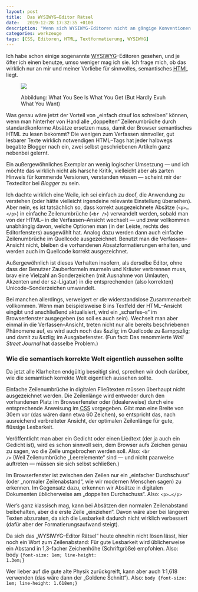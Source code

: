 ```yaml
---
layout: post
title:  Das WYSIWYG–Editor Rätsel
date:   2019-12-28 17:32:35 +0100
description: "Wenn sich WYSIWYG-Editoren nicht an gängige Konventionen halten, nützt einfache Anwendung auch wenig."
categories: werkzeuge
tags: [CSS, Editoren, HTML, Textformatierung, WYSIWYG]
---
```

Ich habe schon einige sogenannte <abbr title="What You See Is What You Get">WYSIWYG</abbr>–Editoren gesehen, und je öfter ich einen benutze, umso weniger mag ich sie. Ich frage mich, ob das wirklich nur an mir und meiner Vorliebe für sinnvolles, semantisches <abbr title="HyperText Markup Language">HTML</abbr> liegt.
<!--more-->
<figure>
<p><img src="{{site.baseurl}}/assets/images/wysiwyg.png" /></p>
<figcaption>
<p>Abbildung: What You See Is What You Get (But Hardly Evuh What You Want)</p>
</figcaption>
</figure>

Was genau wäre jetzt der Vorteil von „einfach drauf los schreiben“ können, wenn man hinterher von Hand alle „doppelten“ Zeilenumbrüche durch standardkonforme Absätze ersetzen muss, damit der Browser semantisches <abbr>HTML</abbr> zu lesen bekommt? Die wenigen zum Verfassen sinnvoller, gut lesbarer Texte wirklich notwendigen <abbr>HTML</abbr>–Tags hat jeder halbwegs begabte Blogger nach ein, zwei selbst geschriebenen Artikeln ganz nebenbei gelernt.

Ein außergewöhnliches Exemplar an wenig logischer Umsetzung — und ich möchte das wirklich nicht als harsche Kritik, vielleicht aber als zarten Hinweis für kommende Versionen, verstanden wissen — scheint mir der Texteditor bei <em>Blogger</em> zu sein.

Ich dachte wirklich eine Weile, ich sei einfach zu doof, die Anwendung zu verstehen (oder hätte vielleicht irgendeine relevante Einstellung übersehen). Aber nein, es ist tatsächlich so, dass korrekt ausgezeichnete Absätze (<code>&lt;p&gt;…&lt;/p&gt;</code>) in einfache Zeilenumbrüche (<code>&lt;br /&gt;</code>) verwandelt werden, sobald man von der <abbr>HTML</abbr>– in die Verfassen–Ansicht wechselt — und zwar vollkommen unabhängig davon, welche Optionen man (in der Leiste, rechts des Editorfensters) ausgewählt hat. Analog dazu werden dann auch einfache Zeilenumbrüche im Quellcode ausgezeichnet. Benutzt man die Verfassen–Ansicht nicht, bleiben die vorhandenen Absatzformatierungen erhalten, und werden auch im Quellcode korrekt ausgezeichnet.

Außergewöhnlich ist dieses Verhalten insofern, als derselbe Editor, ohne dass der Benutzer Zauberformeln murmeln und Kräuter verbrennen muss, brav eine Vielzahl an Sonderzeichen (mit Ausnahme von Umlauten, Akzenten und der <abbr>sz</abbr>–Ligatur) in die entsprechenden (also korrekten) Unicode–Sonderzeichen umwandelt.

Bei manchen allerdings, verweigert er die widerstandslose Zusammenarbeit vollkommen. Wenn man beispielsweise &szlig; ins Textfeld der HTML–Ansicht eingibt und anschließend aktualisiert, wird ein „scharfes–s“ im Browserfenster ausgegeben (so soll es auch sein). Wechselt man aber einmal in die Verfassen–Ansicht, treten nicht nur alle bereits beschriebenen Phänomene auf, es wird auch noch das &amp;szlig; im Quellcode zu &amp;amp;szlig; und damit zu &amp;szlig; im Ausgabefenster. (Fun fact: Das renommierte <em>Wall Street Journal</em> hat dasselbe Problem.)

<h3>Wie die semantisch korrekte Welt eigentlich aussehen sollte</h3>

Da jetzt alle Klarheiten endgültig beseitigt sind, sprechen wir doch darüber, wie die semantisch korrekte Welt eigentlich aussehen sollte.

Einfache Zeilenumbrüche in digitalen Fließtexten müssen überhaupt nicht ausgezeichnet werden. Die Zeilenlänge wird entweder durch den vorhandenen Platz im Browserfenster oder (idealerweise) durch eine entsprechende Anweisung im <abbr title="Cascading Style Sheet">CSS</abbr> vorgegeben. Gibt man eine Breite von 30em vor (das wären dann etwa 60 Zeichen), so entspricht das, nach ausreichend verbreiteter Ansicht, der optimalen Zeilenlänge für gute, flüssige Lesbarkeit.

Veröffentlicht man aber ein Gedicht oder einen Liedtext (der ja auch ein Gedicht ist), wird es schon sinnvoll sein, dem Browser aufs Zeichen genau zu sagen, wo die Zeile umgebrochen werden soll. Also: <code>&lt;br /&gt;</code> (Weil Zeilenumbrüche „Leerelemente“ sind — und nicht paarweise auftreten — müssen sie sich selbst schließen.)

Im Browserfenster ist zwischen den Zeilen nur ein „einfacher Durchschuss“ (oder „normaler Zeilenabstand“, wie wir modernen Menschen sagen) zu erkennen. Im Gegensatz dazu, erkennen wir Absätze in digitalen Dokumenten üblicherweise am „doppelten Durchschuss“. Also: <code>&lt;p&gt;…&lt;/p&gt;</code>

Wer’s ganz klassisch mag, kann bei Absätzen den normalen Zeilenabstand beibehalten, aber die erste Zeile „einziehen“. Davon wäre aber bei längeren Texten abzuraten, da sich die Lesbarkeit dadurch nicht wirklich verbessert (dafür aber der Formatierungsaufwand steigt).

Da sich das „<abbr>WYSIWYG</abbr>–Editor Rätsel“ heute ohnehin nicht lösen lässt, hier noch ein Wort zum Zeilenabstand: Für gute Lesbarkeit wird üblicherweise ein Abstand in 1,3–facher Zeichenhöhe (Schriftgröße) empfohlen. Also: body <code>{font-size: 1em; line-height: 1.3em;}</code>

Wer lieber auf die gute alte Physik zurückgreift, kann aber auch 1:1,618 verwenden (das wäre dann der „Goldene Schnitt“). Also: <code>body {font-size: 1em; line-height: 1.618em;}</code>
